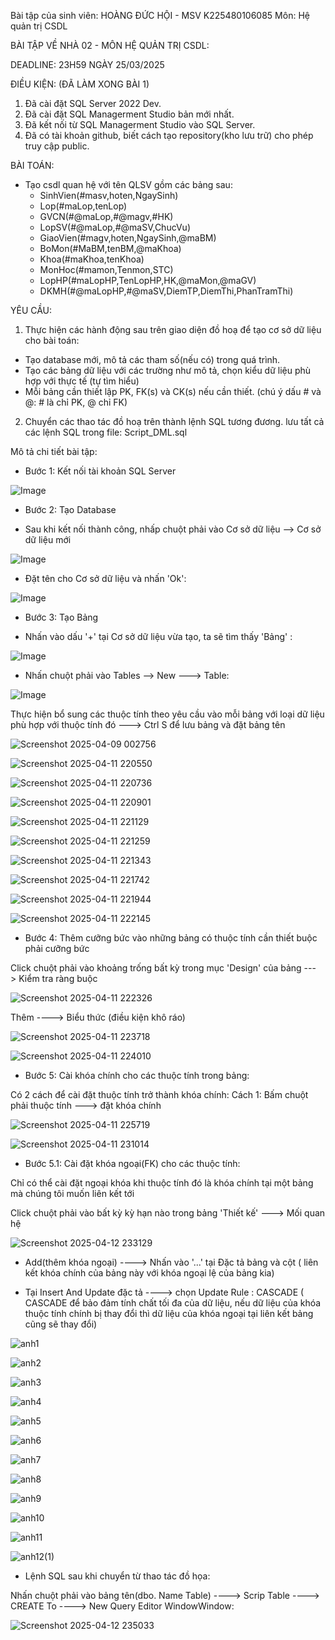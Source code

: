 Bài tập của sinh viên: HOÀNG ĐỨC HỘI - MSV K225480106085 
Môn: Hệ quản trị CSDL 

BÀI TẬP VỀ NHÀ 02 - MÔN HỆ QUẢN TRỊ CSDL:

DEADLINE: 23H59 NGÀY 25/03/2025

ĐIỀU KIỆN: (ĐÃ LÀM XONG BÀI 1)
1. Đã cài đặt SQL Server 2022 Dev.
2. Đã cài đặt SQL Managerment Studio bản mới nhất.
3. Đã kết nối từ SQL Managerment Studio vào SQL Server.
4. Đã có tài khoản github, biết cách tạo repository(kho lưu trữ) cho phép truy cập public.

BÀI TOÁN:
- Tạo csdl quan hệ với tên QLSV gồm các bảng sau:
  + SinhVien(#masv,hoten,NgaySinh)
  + Lop(#maLop,tenLop)
  + GVCN(#@maLop,#@magv,#HK)
  + LopSV(#@maLop,#@maSV,ChucVu)
  + GiaoVien(#magv,hoten,NgaySinh,@maBM)
  + BoMon(#MaBM,tenBM,@maKhoa)
  + Khoa(#maKhoa,tenKhoa)
  + MonHoc(#mamon,Tenmon,STC)
  + LopHP(#maLopHP,TenLopHP,HK,@maMon,@maGV)
  + DKMH(#@maLopHP,#@maSV,DiemTP,DiemThi,PhanTramThi)

YÊU CẦU:
1. Thực hiện các hành động sau trên giao diện đồ hoạ để tạo cơ sở dữ liệu cho bài toán:
  + Tạo database mới, mô tả các tham số(nếu có) trong quá trình.
  + Tạo các bảng dữ liệu với các trường như mô tả, chọn kiểu dữ liệu phù hợp với thực tế (tự tìm hiểu)
  + Mỗi bảng cần thiết lập PK, FK(s) và CK(s) nếu cần thiết. (chú ý dấu # và @: # là chỉ PK, @ chỉ FK)
2. Chuyển các thao tác đồ hoạ trên thành lệnh SQL tương đương. lưu tất cả các lệnh SQL trong file: Script_DML.sql

Mô tả chi tiết bài tập:

- Bước 1: Kết nối tài khoản SQL Server

![Image](https://github.com/user-attachments/assets/fc515a51-1d20-436c-af47-c92675f64dc6)

- Bước 2: Tạo Database

 - Sau khi kết nối thành công, nhấp chuột phải vào Cơ sở dữ liệu --> Cơ sở dữ liệu mới

![Image](https://github.com/user-attachments/assets/4117e850-d615-467d-9332-7e0884d07778)

- Đặt tên cho Cơ sở dữ liệu và nhấn 'Ok':

![Image](https://github.com/user-attachments/assets/cbae8ee9-04b8-4e5b-8b02-60d848b80756)

- Bước 3: Tạo Bảng
  
 - Nhấn vào dấu '+' tại Cơ sở dữ liệu vừa tạo,  ta sẽ tìm thấy 'Bảng' :

![Image](https://github.com/user-attachments/assets/e21a20d7-bd63-421a-9714-1d5336661cc6)

- Nhấn chuột phải vào Tables --> New ---> Table:

![Image](https://github.com/user-attachments/assets/88f99a20-2320-4c67-ab7c-4c3def73a39b)

Thực hiện bổ sung các thuộc tính theo yêu cầu vào mỗi bảng với loại dữ liệu phù hợp với thuộc tính đó ---> Ctrl S để lưu bảng và đặt bảng tên

![Screenshot 2025-04-09 002756](https://github.com/user-attachments/assets/9f3df95b-6dde-4143-8b77-24be677ac4d2)

![Screenshot 2025-04-11 220550](https://github.com/user-attachments/assets/1f335c5b-49ea-4024-b4c5-cbb8bfcf2ad3)


![Screenshot 2025-04-11 220736](https://github.com/user-attachments/assets/328ce39c-e3d1-4173-8770-c8070f82cc17)


![Screenshot 2025-04-11 220901](https://github.com/user-attachments/assets/5f2e6c03-a8cd-461b-9e68-293948c2ef95)


![Screenshot 2025-04-11 221129](https://github.com/user-attachments/assets/fa49a0de-7a2e-4398-a1b0-857002afedc9)



![Screenshot 2025-04-11 221259](https://github.com/user-attachments/assets/b2ca9e29-8924-493d-aaa1-367b91e8607e)




![Screenshot 2025-04-11 221343](https://github.com/user-attachments/assets/741108a4-17fa-481a-b0b3-771cebcf9b75)


![Screenshot 2025-04-11 221742](https://github.com/user-attachments/assets/207dfbdf-1fc1-4b29-aa12-9ac77405f3f8)


![Screenshot 2025-04-11 221944](https://github.com/user-attachments/assets/8f927a4a-2df7-4890-b1a2-8ab21107d207)

![Screenshot 2025-04-11 222145](https://github.com/user-attachments/assets/ff9f8aeb-370d-4229-bd75-bf172d2418d3)

- Bước 4: Thêm cưỡng bức vào những bảng có thuộc tính cần thiết buộc phải cưỡng bức

Click chuột phải vào khoảng trống bất kỳ trong mục 'Design' của bảng ---> Kiểm tra ràng buộc

![Screenshot 2025-04-11 222326](https://github.com/user-attachments/assets/bee44020-b5c5-4b08-b278-b1b49aee2fa9)

Thêm ----> Biểu thức (điều kiện khô ráo)

![Screenshot 2025-04-11 223718](https://github.com/user-attachments/assets/4522abbc-0bc0-4dcd-801e-eadc1f6db540)

![Screenshot 2025-04-11 224010](https://github.com/user-attachments/assets/fa37d7d6-5379-4be3-a80c-bcc4c6bb3290)

- Bước 5: Cài khóa chính cho các thuộc tính trong bảng:

Có 2 cách để cài đặt thuộc tính trở thành khóa chính:
Cách 1: Bấm chuột phải thuộc tính ---> đặt khóa chính


![Screenshot 2025-04-11 225719](https://github.com/user-attachments/assets/daf49a35-3c6a-4656-898a-22417ec7db81)

![Screenshot 2025-04-11 231014](https://github.com/user-attachments/assets/d2434bb3-f4d7-4389-a71e-af3d9449b020)

- Bước 5.1: Cài đặt khóa ngoại(FK) cho các thuộc tính:

Chỉ có thể cài đặt ngoại khóa khi thuộc tính đó là khóa chính tại một bảng mà chúng tôi muốn liên kết tới

Click chuột phải vào bất kỳ kỳ hạn nào trong bảng 'Thiết kế' ---> Mối quan hệ

![Screenshot 2025-04-12 233129](https://github.com/user-attachments/assets/2147352f-9c7a-40e5-b621-aabc299fa348)

- Add(thêm khóa ngoại) ----> Nhấn vào '...' tại Đặc tả bảng và cột ( liên kết khóa chính của bảng này với khóa ngoại lệ của bảng kia)

- Tại Insert And Update đặc tả ----> chọn Update Rule : CASCADE ( CASCADE để bảo đảm tính chất tối đa của dữ liệu, nếu dữ liệu của khóa thuộc tính chính bị thay đổi thì dữ liệu của khóa ngoại tại liên kết bảng cũng sẽ thay đổi)

![anh1](https://github.com/user-attachments/assets/95d7b8a7-c7b6-420e-8805-383959a81827)

![anh2](https://github.com/user-attachments/assets/5ba132c4-882b-4593-b228-d46a0e630cb7)

![anh3](https://github.com/user-attachments/assets/b6c157e6-4e06-4bd8-b4f0-bb51d1f76b53)

![anh4](https://github.com/user-attachments/assets/e865a810-ba61-473d-b018-ca5ca2a87772)

![anh5](https://github.com/user-attachments/assets/638b5d3f-1291-4d85-a888-2b9dfd3d9993)

![anh6](https://github.com/user-attachments/assets/2842c896-1752-49ee-9b15-c10e7859f32e)

![anh7](https://github.com/user-attachments/assets/3369f81f-de6f-454f-aa6e-a6bb1f46acd3)

![anh8](https://github.com/user-attachments/assets/a1017d6d-e2c9-4b48-aef0-fe134d62c687)

![anh9](https://github.com/user-attachments/assets/4a517ae0-74fc-4fe7-8001-49d5084b2ad1)

![anh10](https://github.com/user-attachments/assets/5e9df6af-09c6-49a8-b78d-cf833c4a5135)

![anh11](https://github.com/user-attachments/assets/d21846ce-aa74-4c46-a2f8-d6750ceca89d)

![anh12(1)](https://github.com/user-attachments/assets/7c5a1217-96fa-42f1-9e8d-f63e7f4e2e40)


- Lệnh SQL sau khi chuyển từ thao tác đồ họa:

Nhấn chuột phải vào bảng tên(dbo. Name Table) ----> Scrip Table ----> CREATE To ----> New Query Editor WindowWindow:

![Screenshot 2025-04-12 235033](https://github.com/user-attachments/assets/f8601574-8ade-49b0-a630-bbd0c4ca97da)




